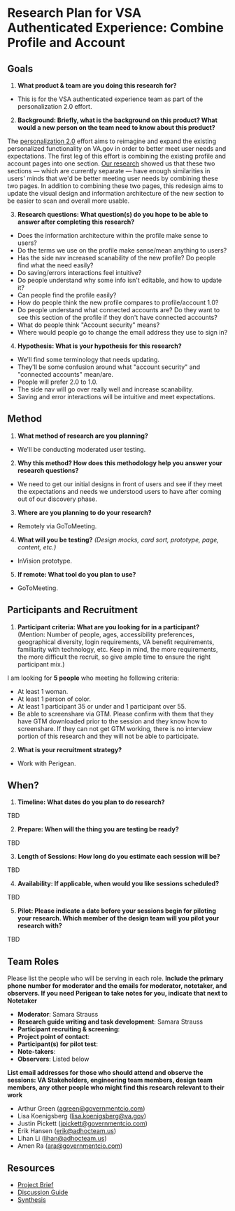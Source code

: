 # Research Plan for VSA Authenticated Experience: Combine Profile and Account

## Goals
1. **What product & team are you doing this research for?**

- This is for the VSA authenticated experience team as part of the personalization 2.0 effort. 

2. **Background: Briefly, what is the background on this product? What would a new person on the team need to know about this product?** 

The [personalization 2.0](https://github.com/department-of-veterans-affairs/va.gov-team/blob/master/products/identity-personalization/personalization%202.0/README.md) effort aims to reimagine and expand the existing personalized functionality on VA.gov in order to better meet user needs and expectations. The first leg of this effort is combining the existing profile and account pages into one section. [Our research](https://github.com/department-of-veterans-affairs/vets.gov-team/blob/master/Products/Identity/Personalization/Personalization%202.0/Discovery%20%26%20Research/Personalization%202.0%20Discovery%20Summary%20%26%20Strategy.md#observations-profileaccount) showed us that these two sections — which are currently separate — have enough similarities in users' minds that we'd be better meeting user needs by combining these two pages. In addition to combining these two pages, this redesign aims to update the visual design and information architecture of the new section to be easier to scan and overall more usable.

3. **Research questions: What question(s) do you hope to be able to answer after completing this research?** 

- Does the information architecture within the profile make sense to users?
- Do the terms we use on the profile make sense/mean anything to users?
- Has the side nav increased scanability of the new profile? Do people find what the need easily?
- Do saving/errors interactions feel intuitive?
- Do people understand why some info isn't editable, and how to update it?
- Can people find the profile easily?
- How do people think the new profile compares to profile/account 1.0?
- Do people understand what connected accounts are? Do they want to see this section of the profile if they don't have connected accounts?
- What do people think "Account security" means? 
- Where would people go to change the email address they use to sign in?

4. **Hypothesis: What is your hypothesis for this research?** 

- We'll find some terminology that needs updating.
- They'll be some confusion around what "account security" and "connected accounts" mean/are.
- People will prefer 2.0 to 1.0.
- The side nav will go over really well and increase scanability.
- Saving and error interactions will be intuitive and meet expectations.

## Method
1.	**What method of research are you planning?** 

- We'll be conducting moderated user testing.

2.	**Why this method? How does this methodology help you answer your research questions?** 

- We need to get our initial designs in front of users and see if they meet the expectations and needs we understood users to have after coming out of our discovery phase.

3.	**Where are you planning to do your research?** 

- Remotely via GoToMeeting.

4.	**What will you be testing?** *(Design mocks, card sort, prototype, page, content, etc.)* 

- InVision prototype.

5.  **If remote: What tool do you plan to use?** 

- GoToMeeting.

## Participants and Recruitment

1.	**Participant criteria: What are you looking for in a participant?**
(Mention: Number of people, ages, accessibility preferences, geographical diversity, login requirements, VA benefit requirements, familiarity with technology, etc. Keep in mind, the more requirements, the more difficult the recruit, so give ample time to ensure the right participant mix.)

I am looking for **5 people** who meeting he following criteria:
 - At least 1 woman.
 - At least 1 person of color.
 - At least 1 participant 35 or under and 1 participant over 55.
- Be able to screenshare via GTM. Please confirm with them that they have GTM downloaded prior to the session and they know how to screenshare. If they can not get GTM working, there is no interview portion of this research and they will not be able to participate.

2.	**What is your recruitment strategy?**

- Work with Perigean.

## When? 
1.	**Timeline: What dates do you plan to do research?**

TBD

2.	**Prepare: When will the thing you are testing be ready?**

TBD

3. **Length of Sessions: How long do you estimate each session will be?**

TBD

4.	**Availability: If applicable, when would you like sessions scheduled?**

TBD

5.	**Pilot: Please indicate a date before your sessions begin for piloting your research. Which member of the design team will you pilot your research with?**

TBD

## Team Roles
Please list the people who will be serving in each role. **Include the primary phone number for moderator and the emails for moderator, notetaker, and observers. If you need Perigean to take notes for you, indicate that next to Notetaker** 
- **Moderator**: Samara Strauss
- **Research guide writing and task development**: Samara Strauss
- **Participant recruiting & screening**:
- **Project point of contact**:
- **Participant(s) for pilot test**:
- **Note-takers**:
- **Observers**: Listed below

**List email addresses for those who should attend and observe the sessions: VA Stakeholders, engineering team members, design team members, any other people who might find this research relevant to their work**

- Arthur Green (agreen@governmentcio.com)
- Lisa Koenigsberg (lisa.koenigsberg@va.gov)
- Justin Pickett (jpickett@governmentcio.com)
- Erik Hansen (erik@adhocteam.us)
- Lihan Li (lihan@adhocteam.us)
- Amen Ra (ara@governmentcio.com)

## Resources
- [Project Brief](https://github.com/department-of-veterans-affairs/va.gov-team/blob/master/products/identity-personalization/personalization%202.0/Combine%20Profile%20and%20Account/README.md)
- [Discussion Guide]()
- [Synthesis]()

